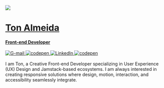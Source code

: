 <div>
  <a href="https://github.com/tonalmeidadev">
  <img src="https://github-readme-stats.vercel.app/api/top-langs/?username=tonalmeidadev&layout=compact&langs_count=7&theme=github_dark"/>
</div>

# Ton Almeida
#### Front-end Developer

<a href="https://tonalmeida.dev">
  <img src="https://img.shields.io/badge/-tonalmeida.dev-black?style=flat-square&logo=Vercel&logoColor=white&link=mailto:oi@tonalmeida.dev" alt="G-mail"/>
</a>
<a href="mailto:oi@tonalmeida.dev">
  <img src="https://img.shields.io/badge/-oi@tonalmeida.dev-black?style=flat-square&logo=Gmail&logoColor=white&link=mailto:oi@tonalmeida.dev" alt="codepen"/>
</a>
<a href="https://linkedin.com/in/tonalmeidadev">
  <img src="https://img.shields.io/badge/-tonalmeidadev-black?style=flat-square&logo=Linkedin&logoColor=white&link=https://www.linkedin.com/in/tonalmeidadev/" alt="LinkedIn"/>
</a>
<a href="https://instagram.com/tonalmeidadev">
  <img src="https://img.shields.io/badge/-tonalmeidadev-black?style=flat-square&logo=Instagram&logoColor=white&link=mailto:oi@tonalmeida.dev" alt="codepen"/>
</a>
<br />
<br />
I am Ton, a Creative Front-end Developer specializing in User Experience (UX) Design and Jamstack-based ecosystems. I am always interested in creating responsive solutions where design, motion, interaction, and accessibility seamlessly integrate.
